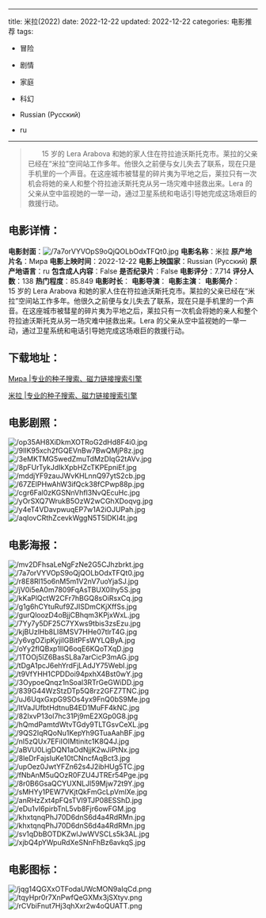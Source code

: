 
---
title: 米拉(2022)
date: 2022-12-22
updated: 2022-12-22
categories: 电影推荐
tags:
- 冒险
- 剧情
- 家庭
- 科幻

- Russian (Pусский)
- ru
---


> 　　15 岁的 Lera Arabova 和她的家人住在符拉迪沃斯托克市。莱拉的父亲已经在“米拉”空间站工作多年。他很久之前便与女儿失去了联系，现在只是手机里的一个声音。在这座城市被彗星的碎片夷为平地之后，莱拉只有一次机会将她的亲人和整个符拉迪沃斯托克从另一场灾难中拯救出来。Lera 的父亲从空中监视她的一举一动，通过卫星系统和电话引导她完成这场艰巨的救援行动。

## **电影详情**：

**电影封面**：<img src="https://image.tmdb.org/t/p/w200/7a7orVYVOpS9oQjQOLbOdxTFQt0.jpg" alt="/7a7orVYVOpS9oQjQOLbOdxTFQt0.jpg" title="/7a7orVYVOpS9oQjQOLbOdxTFQt0.jpg">
**电影名称**：米拉
**原产地片名**：Мира
**电影上映时间**：2022-12-22
**电影上映国家**：Russian (Pусский)
**原产地语言**：ru
**包含成人内容**：False
**是否纪录片**：False
**电影评分**：7.714
**评分人数**：138
**热门程度**：85.849
**电影时长**：
**电影导演**：
**电影主演**：
**电影简介**：　　15 岁的 Lera Arabova 和她的家人住在符拉迪沃斯托克市。莱拉的父亲已经在“米拉”空间站工作多年。他很久之前便与女儿失去了联系，现在只是手机里的一个声音。在这座城市被彗星的碎片夷为平地之后，莱拉只有一次机会将她的亲人和整个符拉迪沃斯托克从另一场灾难中拯救出来。Lera 的父亲从空中监视她的一举一动，通过卫星系统和电话引导她完成这场艰巨的救援行动。

## **下载地址**：
[Мира |专业的种子搜索、磁力链接搜索引擎](https://movie.amd794.com:2083/?search=%D0%9C%D0%B8%D1%80%D0%B0&ordering=&mode=match_phrase&page_size=10&page=1)

[米拉 |专业的种子搜索、磁力链接搜索引擎](https://movie.amd794.com:2083/?search=%E7%B1%B3%E6%8B%89&ordering=&mode=match_phrase&page_size=10&page=1)
 

## **电影剧照**：
<img src="https://image.tmdb.org/t/p/original/op35AH8XiDkmXOTRoG2dHd8F4i0.jpg" alt="/op35AH8XiDkmXOTRoG2dHd8F4i0.jpg" title="/op35AH8XiDkmXOTRoG2dHd8F4i0.jpg"><img src="https://image.tmdb.org/t/p/original/9lIK95xch2fGQEVnBw7BwQMjP8z.jpg" alt="/9lIK95xch2fGQEVnBw7BwQMjP8z.jpg" title="/9lIK95xch2fGQEVnBw7BwQMjP8z.jpg"><img src="https://image.tmdb.org/t/p/original/3eMKTMG5wedZmuTdMzDlqG2tAVv.jpg" alt="/3eMKTMG5wedZmuTdMzDlqG2tAVv.jpg" title="/3eMKTMG5wedZmuTdMzDlqG2tAVv.jpg"><img src="https://image.tmdb.org/t/p/original/8pFUrTykJdIkXpbHZcTKPEpniEf.jpg" alt="/8pFUrTykJdIkXpbHZcTKPEpniEf.jpg" title="/8pFUrTykJdIkXpbHZcTKPEpniEf.jpg"><img src="https://image.tmdb.org/t/p/original/mddjYF9zauJWvKHLnnQ97ytS2cb.jpg" alt="/mddjYF9zauJWvKHLnnQ97ytS2cb.jpg" title="/mddjYF9zauJWvKHLnnQ97ytS2cb.jpg"><img src="https://image.tmdb.org/t/p/original/67ZElPHwAhW3ifQck38fCPwp88p.jpg" alt="/67ZElPHwAhW3ifQck38fCPwp88p.jpg" title="/67ZElPHwAhW3ifQck38fCPwp88p.jpg"><img src="https://image.tmdb.org/t/p/original/cgr6Fal0zKGSNnVhfl3NvQEcuHc.jpg" alt="/cgr6Fal0zKGSNnVhfl3NvQEcuHc.jpg" title="/cgr6Fal0zKGSNnVhfl3NvQEcuHc.jpg"><img src="https://image.tmdb.org/t/p/original/yOrSXQ7WrukB5OzW2wCGhXDoqvg.jpg" alt="/yOrSXQ7WrukB5OzW2wCGhXDoqvg.jpg" title="/yOrSXQ7WrukB5OzW2wCGhXDoqvg.jpg"><img src="https://image.tmdb.org/t/p/original/y4eT4VDavpwuqEP7w1A2iOJUPah.jpg" alt="/y4eT4VDavpwuqEP7w1A2iOJUPah.jpg" title="/y4eT4VDavpwuqEP7w1A2iOJUPah.jpg"><img src="https://image.tmdb.org/t/p/original/aqIovCRthZcevkWggN5T5lDKI4t.jpg" alt="/aqIovCRthZcevkWggN5T5lDKI4t.jpg" title="/aqIovCRthZcevkWggN5T5lDKI4t.jpg">

## **电影海报**：
<img src="https://image.tmdb.org/t/p/original/mv2DFhsaLeNgFzNe2G5CJhzbrkt.jpg" alt="/mv2DFhsaLeNgFzNe2G5CJhzbrkt.jpg" title="/mv2DFhsaLeNgFzNe2G5CJhzbrkt.jpg"><img src="https://image.tmdb.org/t/p/original/7a7orVYVOpS9oQjQOLbOdxTFQt0.jpg" alt="/7a7orVYVOpS9oQjQOLbOdxTFQt0.jpg" title="/7a7orVYVOpS9oQjQOLbOdxTFQt0.jpg"><img src="https://image.tmdb.org/t/p/original/r8E8Rl15o6nM5m1V2nV7uoYjaSJ.jpg" alt="/r8E8Rl15o6nM5m1V2nV7uoYjaSJ.jpg" title="/r8E8Rl15o6nM5m1V2nV7uoYjaSJ.jpg"><img src="https://image.tmdb.org/t/p/original/jV0i5eA0m7809FqAsTBUX0Ihy5S.jpg" alt="/jV0i5eA0m7809FqAsTBUX0Ihy5S.jpg" title="/jV0i5eA0m7809FqAsTBUX0Ihy5S.jpg"><img src="https://image.tmdb.org/t/p/original/kKaPlQctW2CFr7hBGQ8sOiRsxCq.jpg" alt="/kKaPlQctW2CFr7hBGQ8sOiRsxCq.jpg" title="/kKaPlQctW2CFr7hBGQ8sOiRsxCq.jpg"><img src="https://image.tmdb.org/t/p/original/g1g6hCYtuRuf9ZJISDmCKjXffSs.jpg" alt="/g1g6hCYtuRuf9ZJISDmCKjXffSs.jpg" title="/g1g6hCYtuRuf9ZJISDmCKjXffSs.jpg"><img src="https://image.tmdb.org/t/p/original/gurQloozD4oBjjCBhqm3KPjxWxL.jpg" alt="/gurQloozD4oBjjCBhqm3KPjxWxL.jpg" title="/gurQloozD4oBjjCBhqm3KPjxWxL.jpg"><img src="https://image.tmdb.org/t/p/original/7Yy7y5DF25C7YXws9tbis3zsEzu.jpg" alt="/7Yy7y5DF25C7YXws9tbis3zsEzu.jpg" title="/7Yy7y5DF25C7YXws9tbis3zsEzu.jpg"><img src="https://image.tmdb.org/t/p/original/kjBUzlHb8LI8MSV7HHe07tlrT4G.jpg" alt="/kjBUzlHb8LI8MSV7HHe07tlrT4G.jpg" title="/kjBUzlHb8LI8MSV7HHe07tlrT4G.jpg"><img src="https://image.tmdb.org/t/p/original/y6vgOZipKyjiIGBitPFsWYLQByA.jpg" alt="/y6vgOZipKyjiIGBitPFsWYLQByA.jpg" title="/y6vgOZipKyjiIGBitPFsWYLQByA.jpg"><img src="https://image.tmdb.org/t/p/original/oYy2fIQBxp1IlQ6oqE6KQoTXqD.jpg" alt="/oYy2fIQBxp1IlQ6oqE6KQoTXqD.jpg" title="/oYy2fIQBxp1IlQ6oqE6KQoTXqD.jpg"><img src="https://image.tmdb.org/t/p/original/1TOOj5lZ6BasSL8a7arCicP3mAG.jpg" alt="/1TOOj5lZ6BasSL8a7arCicP3mAG.jpg" title="/1TOOj5lZ6BasSL8a7arCicP3mAG.jpg"><img src="https://image.tmdb.org/t/p/original/tDgA1pcJ6ehYrdFjLAdJY75WebI.jpg" alt="/tDgA1pcJ6ehYrdFjLAdJY75WebI.jpg" title="/tDgA1pcJ6ehYrdFjLAdJY75WebI.jpg"><img src="https://image.tmdb.org/t/p/original/t9VfYHH1CPDDoi94pxhX4Bst0wY.jpg" alt="/t9VfYHH1CPDDoi94pxhX4Bst0wY.jpg" title="/t9VfYHH1CPDDoi94pxhX4Bst0wY.jpg"><img src="https://image.tmdb.org/t/p/original/3OypoeQnqz1nSoal3RTrGeGWiDD.jpg" alt="/3OypoeQnqz1nSoal3RTrGeGWiDD.jpg" title="/3OypoeQnqz1nSoal3RTrGeGWiDD.jpg"><img src="https://image.tmdb.org/t/p/original/839G44WzStzDTp5Q8rz2GFZ7TNC.jpg" alt="/839G44WzStzDTp5Q8rz2GFZ7TNC.jpg" title="/839G44WzStzDTp5Q8rz2GFZ7TNC.jpg"><img src="https://image.tmdb.org/t/p/original/uJ6UqxGxpG9SOs4yx9FnQ0bS9Me.jpg" alt="/uJ6UqxGxpG9SOs4yx9FnQ0bS9Me.jpg" title="/uJ6UqxGxpG9SOs4yx9FnQ0bS9Me.jpg"><img src="https://image.tmdb.org/t/p/original/ltVaJUfbtHdtnuB4ED1MuFF4kNC.jpg" alt="/ltVaJUfbtHdtnuB4ED1MuFF4kNC.jpg" title="/ltVaJUfbtHdtnuB4ED1MuFF4kNC.jpg"><img src="https://image.tmdb.org/t/p/original/82IxvP13ol7hc31Pj9mE2XGp0G8.jpg" alt="/82IxvP13ol7hc31Pj9mE2XGp0G8.jpg" title="/82IxvP13ol7hc31Pj9mE2XGp0G8.jpg"><img src="https://image.tmdb.org/t/p/original/hQmdPamtdWtvTGdy9TLTGsvCeXL.jpg" alt="/hQmdPamtdWtvTGdy9TLTGsvCeXL.jpg" title="/hQmdPamtdWtvTGdy9TLTGsvCeXL.jpg"><img src="https://image.tmdb.org/t/p/original/9QS2IqRQoNu1KepYh9GTuaAahBF.jpg" alt="/9QS2IqRQoNu1KepYh9GTuaAahBF.jpg" title="/9QS2IqRQoNu1KepYh9GTuaAahBF.jpg"><img src="https://image.tmdb.org/t/p/original/nI5zQUx7EFiIOIMtinitc1K8Q4J.jpg" alt="/nI5zQUx7EFiIOIMtinitc1K8Q4J.jpg" title="/nI5zQUx7EFiIOIMtinitc1K8Q4J.jpg"><img src="https://image.tmdb.org/t/p/original/aBVU0LigDQN1aOdNjjK2wJiPtNx.jpg" alt="/aBVU0LigDQN1aOdNjjK2wJiPtNx.jpg" title="/aBVU0LigDQN1aOdNjjK2wJiPtNx.jpg"><img src="https://image.tmdb.org/t/p/original/8leDrFajsIuKe10tCNncfAqBct3.jpg" alt="/8leDrFajsIuKe10tCNncfAqBct3.jpg" title="/8leDrFajsIuKe10tCNncfAqBct3.jpg"><img src="https://image.tmdb.org/t/p/original/upOez0JwtYFZn62s4J2ibHUg5TC.jpg" alt="/upOez0JwtYFZn62s4J2ibHUg5TC.jpg" title="/upOez0JwtYFZn62s4J2ibHUg5TC.jpg"><img src="https://image.tmdb.org/t/p/original/fNbAnM5uQOzR0FZU4JTREr54Pge.jpg" alt="/fNbAnM5uQOzR0FZU4JTREr54Pge.jpg" title="/fNbAnM5uQOzR0FZU4JTREr54Pge.jpg"><img src="https://image.tmdb.org/t/p/original/8r0B6GsaQCYUXNLJl59Mjw72t9Y.jpg" alt="/8r0B6GsaQCYUXNLJl59Mjw72t9Y.jpg" title="/8r0B6GsaQCYUXNLJl59Mjw72t9Y.jpg"><img src="https://image.tmdb.org/t/p/original/sMHYy1PEW7VKjtQkFmGcLpVmlXe.jpg" alt="/sMHYy1PEW7VKjtQkFmGcLpVmlXe.jpg" title="/sMHYy1PEW7VKjtQkFmGcLpVmlXe.jpg"><img src="https://image.tmdb.org/t/p/original/anRHzZxt4pFQsTVI9TJP08ESShD.jpg" alt="/anRHzZxt4pFQsTVI9TJP08ESShD.jpg" title="/anRHzZxt4pFQsTVI9TJP08ESShD.jpg"><img src="https://image.tmdb.org/t/p/original/eDu1vI6pirbTnL5vb8Fjr6owFGM.jpg" alt="/eDu1vI6pirbTnL5vb8Fjr6owFGM.jpg" title="/eDu1vI6pirbTnL5vb8Fjr6owFGM.jpg"><img src="https://image.tmdb.org/t/p/original/khxtqnqPhJ70D6dnS6d4a4RdRMn.jpg" alt="/khxtqnqPhJ70D6dnS6d4a4RdRMn.jpg" title="/khxtqnqPhJ70D6dnS6d4a4RdRMn.jpg"><img src="https://image.tmdb.org/t/p/original/khxtqnqPhJ70D6dnS6d4a4RdRMn.jpg" alt="/khxtqnqPhJ70D6dnS6d4a4RdRMn.jpg" title="/khxtqnqPhJ70D6dnS6d4a4RdRMn.jpg"><img src="https://image.tmdb.org/t/p/original/sv1qDbBOTDKZwlJwWVSCLs5k3AL.jpg" alt="/sv1qDbBOTDKZwlJwWVSCLs5k3AL.jpg" title="/sv1qDbBOTDKZwlJwWVSCLs5k3AL.jpg"><img src="https://image.tmdb.org/t/p/original/xjbQ4pYWpuRdXeSNnFhBz6avkqS.jpg" alt="/xjbQ4pYWpuRdXeSNnFhBz6avkqS.jpg" title="/xjbQ4pYWpuRdXeSNnFhBz6avkqS.jpg">

## **电影图标**：
<img src="https://image.tmdb.org/t/p/original/jqg14QGXxOTFodaUWcMON9aIqCd.png" alt="/jqg14QGXxOTFodaUWcMON9aIqCd.png" title="/jqg14QGXxOTFodaUWcMON9aIqCd.png"><img src="https://image.tmdb.org/t/p/original/tqyHpr0r7XnPwfQeGXMx3jSXtyv.png" alt="/tqyHpr0r7XnPwfQeGXMx3jSXtyv.png" title="/tqyHpr0r7XnPwfQeGXMx3jSXtyv.png"><img src="https://image.tmdb.org/t/p/original/rCVbiFnut7Hj3qhXxr2w4oQUATT.png" alt="/rCVbiFnut7Hj3qhXxr2w4oQUATT.png" title="/rCVbiFnut7Hj3qhXxr2w4oQUATT.png">
